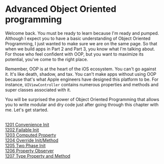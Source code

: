 # Advanced Object Oriented programming
Welcome back. You must be ready to learn because I'm ready and pumped. Although I expect you to have a basic understanding of Object Oriented Programming, I just wanted to make sure we are on the same page. So that when we build apps in Part 2 and Part 3, you know what I'm talking about. For those who feel confident with OOP, but you want to maximize its potential, you've come to the right place.

Remember, OOP is at the heart of the iOS ecosystem. You can't go against it. It's like death, shadow, and tax. You can't make apps without using OOP because that's what Apple engineers have designed this platform to be. For instance, `UIViewController` contains numerous properties and methods and super classes associated with it.

You will be surprised the power of Object Oriented Programming that allows you to write modular and dry code just after going through this chapter with me. Let's get started.


<br>[1201 Convenience Init](/1000/1200/1201_convenience_init.md)
<br>[1202 Failable Init](/1000/1200/1202_failable_init.md)
<br>[1203 Computed Property](/1000/1200/1203_computed_property.md)
<br>[1204 Override Init/Method](/1000/1200/1204_override_init_method.md)
<br>[1205 Two Phase Init](/1000/1200/1205_two_phase_init.md)
<br>[1206 Property Observer](/1000/1200/1206_property_observer.md)
<br>[1207 Type Property and Method](/1000/1200/1207_type_property_method.md)

